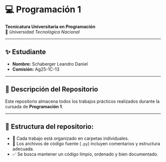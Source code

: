 # 💻 Programación 1  
**Tecnicatura Universitaria en Programación**  
📍 *Universidad Tecnológica Nacional*  

---

## ✨ Estudiante  
- **Nombre:** Schaberger Leandro Daniel  
- **Comisión:** Ag25-1C-13  

---

## 📂 Descripción del Repositorio  
Este repositorio almacena todos los trabajos prácticos realizados durante la cursada de **Programación 1**.  

---

## 📌 Estructura del repositorio:  
- 📁 Cada trabajo está organizado en carpetas individuales.  
- 📝 Los archivos de código fuente (`.py`) incluyen comentarios y estructura adecuada.  
- ✅ Se busca mantener un código limpio, ordenado y bien documentado.  